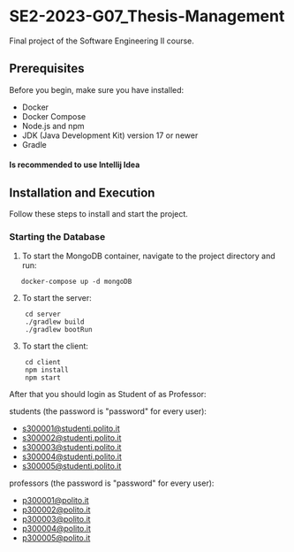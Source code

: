 # SE2-2023-G07_Thesis-Management
Final project of the Software Engineering II course.

## Prerequisites

Before you begin, make sure you have installed:

- Docker
- Docker Compose
- Node.js and npm
- JDK (Java Development Kit) version 17 or newer
- Gradle

#### Is recommended to use Intellij Idea
## Installation and Execution

Follow these steps to install and start the project.

### Starting the Database

1. To start the MongoDB container, navigate to the project directory and run:
```
   docker-compose up -d mongoDB
```
2. To start the server:
``` 
    cd server
    ./gradlew build
    ./gradlew bootRun
```
3. To start the client:
```
    cd client
    npm install
    npm start
```

After that you should login as Student of as Professor:

students (the password is "password" for every user):
- s300001@studenti.polito.it
- s300002@studenti.polito.it
- s300003@studenti.polito.it
- s300004@studenti.polito.it
- s300005@studenti.polito.it

professors (the password is "password" for every user):
- p300001@polito.it
- p300002@polito.it
- p300003@polito.it
- p300004@polito.it
- p300005@polito.it
